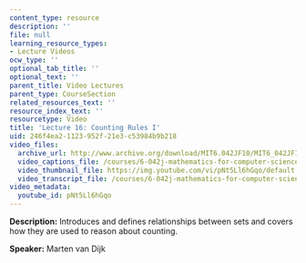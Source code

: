 ```yaml
---
content_type: resource
description: ''
file: null
learning_resource_types:
- Lecture Videos
ocw_type: ''
optional_tab_title: ''
optional_text: ''
parent_title: Video Lectures
parent_type: CourseSection
related_resources_text: ''
resource_index_text: ''
resourcetype: Video
title: 'Lecture 16: Counting Rules I'
uid: 246f4ea2-1123-952f-21e3-c53984b9b218
video_files:
  archive_url: http://www.archive.org/download/MIT6.042JF10/MIT6_042JF10_lec16_300k.mp4
  video_captions_file: /courses/6-042j-mathematics-for-computer-science-fall-2010/ee5991c92d325a148f79c4f626aec33a_pNt5Ll6hGqo.vtt
  video_thumbnail_file: https://img.youtube.com/vi/pNt5Ll6hGqo/default.jpg
  video_transcript_file: /courses/6-042j-mathematics-for-computer-science-fall-2010/d9cfa23d44c5aa8f81fae627d0bb30dd_pNt5Ll6hGqo.pdf
video_metadata:
  youtube_id: pNt5Ll6hGqo
---
```


**Description:** Introduces and defines relationships between sets and covers how they are used to reason about counting.

**Speaker:** Marten van Dijk